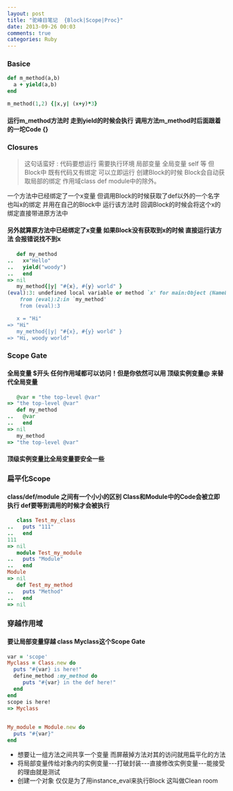 ```yaml
---
layout: post
title: "驼峰日笔记  {Block|Scope|Proc}"
date: 2013-09-26 00:03
comments: true
categories: Ruby
---
```


### Basice

``` ruby
def m_method(a,b)
  a + yield(a,b)
end

m_method(1,2) {|x,y| (x+y)*3} 
```

#### 运行m_method方法时 走到yield的时候会执行 调用方法m_method时后面跟着的一坨Code  {}

### Closures

> 这句话蛮好 : 代码要想运行 需要执行环境   局部变量 全局变量 self 等  但Block中 既有代码又有绑定 可以立即运行
创建Block的时候 Block会自动获取局部的绑定 作用域class def module中的除外。

一个方法中已经绑定了一个x变量 但调用Block的时候获取了def以外的一个名字也叫x的绑定 并用在自己的Block中 运行该方法时 回调Block的时候会将这个x的绑定直接带进原方法中 

#### 另外就算原方法中已经绑定了x变量 如果Block没有获取到x的时候 直接运行该方法 会报错说找不到x 

``` ruby
   def my_method 
..   x="Hello" 
..   yield("woody") 
..   end
=> nil
   my_method{|y| "#{x}, #{y} world" }
(eval):3: undefined local variable or method `x' for main:Object (NameError)
	from (eval):2:in `my_method'
	from (eval):3

   x = "Hi"
=> "Hi"
   my_method{|y| "#{x}, #{y} world" }
=> "Hi, woody world"
```

### Scope Gate

#### 全局变量 $开头 任何作用域都可以访问！但是你依然可以用  顶级实例变量@ 来替代全局变量

``` ruby 
   @var = "the top-level @var"
=> "the top-level @var"
   def my_method 
..   @var 
..   end
=> nil
   my_method
=> "the top-level @var"
```
#### 顶级实例变量比全局变量要安全一些

### 扁平化Scope

#### class/def/module 之间有一个小小的区别 Class和Module中的Code会被立即执行  def要等到调用的时候才会被执行

``` ruby 
   class Test_my_class 
..   puts "111" 
..   end
111
=> nil
   module Test_my_module 
..   puts "Module" 
..   end
Module
=> nil
   def Test_my_method 
..   puts "Method" 
..   end
=> nil
```

### 穿越作用域

#### 要让局部变量穿越 class Myclass这个Scope Gate 

``` ruby
var = 'scope'
Myclass = Class.new do
  puts "#{var} is here!"
  define_method :my_method do
     puts "#{var} in the def here!"
  end
end
scope is here!
=> Myclass
 

My_module = Module.new do
  puts "#{var}"
end
```

* 想要让一组方法之间共享一个变量 而屏蔽掉方法对其的访问就用扁平化的方法
* 将局部变量传给对象内的实例变量---打破封装---直接修改实例变量---能接受的理由就是测试
* 创建一个对象 仅仅是为了用instance_eval来执行Block 这叫做Clean room